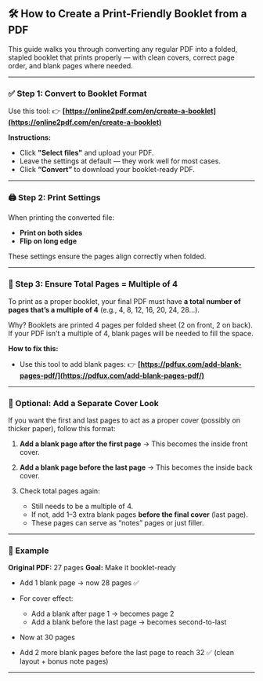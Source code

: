 ## 🛠️ How to Create a Print-Friendly Booklet from a PDF

This guide walks you through converting any regular PDF into a folded, stapled booklet that prints properly — with clean covers, correct page order, and blank pages where needed.

---

### ✅ Step 1: Convert to Booklet Format

Use this tool:
👉 **[https://online2pdf.com/en/create-a-booklet](https://online2pdf.com/en/create-a-booklet)**

**Instructions:**

* Click **"Select files"** and upload your PDF.
* Leave the settings at default — they work well for most cases.
* Click **“Convert”** to download your booklet-ready PDF.

---

### 🖨️ Step 2: Print Settings

When printing the converted file:

* **Print on both sides**
* **Flip on long edge**

These settings ensure the pages align correctly when folded.

---

### 📄 Step 3: Ensure Total Pages = Multiple of 4

To print as a proper booklet, your final PDF must have **a total number of pages that’s a multiple of 4** (e.g., 4, 8, 12, 16, 20, 24, 28...).

Why?
Booklets are printed 4 pages per folded sheet (2 on front, 2 on back). If your PDF isn't a multiple of 4, blank pages will be needed to fill the space.

**How to fix this:**

* Use this tool to add blank pages:
  👉 **[https://pdfux.com/add-blank-pages-pdf/](https://pdfux.com/add-blank-pages-pdf/)**

---

### 🎨 Optional: Add a Separate Cover Look

If you want the first and last pages to act as a proper cover (possibly on thicker paper), follow this format:

1. **Add a blank page after the first page**
   → This becomes the inside front cover.

2. **Add a blank page before the last page**
   → This becomes the inside back cover.

3. Check total pages again:

   * Still needs to be a multiple of 4.
   * If not, add 1–3 extra blank pages **before the final cover** (last page).
   * These pages can serve as “notes” pages or just filler.

---

### 📝 Example

**Original PDF:** 27 pages
**Goal:** Make it booklet-ready

* Add 1 blank page → now 28 pages ✅
* For cover effect:

  * Add a blank after page 1 → becomes page 2
  * Add a blank before the last page → becomes second-to-last
* Now at 30 pages
* Add 2 more blank pages before the last page to reach 32 ✅ (clean layout + bonus note pages)

---
